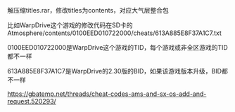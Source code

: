 解压缩titles.rar，修改titles为contents，对应大气层整合包

比如WarpDrive这个游戏的修改代码在SD卡的Atmosphere/contents/0100EED010722000/cheats/613A885E8F37A1C7.txt

0100EED010722000是WarpDrive这个游戏的TID，每个游戏或非全区游戏的TID都不一样

613A885E8F37A1C7是WarpDrive的2.30版的BID，如果该游戏版本升级，BID都不一样

https://gbatemp.net/threads/cheat-codes-ams-and-sx-os-add-and-request.520293/


 
 
